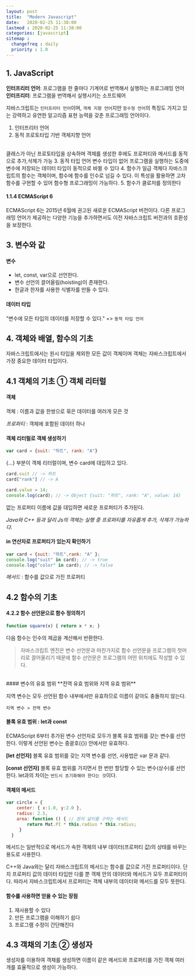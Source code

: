 ```yaml
---
layout: post
title:  "Modern Javascript"
date:   2020-02-25 11:38:00 
lastmod : 2020-02-25 11:38:00
categories: [javascript]
sitemap :
  changefreq : daily
  priority : 1.0
---
```


## 1. JavaScript
**인터프리터 언어**: 프로그램을 한 줄마다 기계어로 번역해서 실행하는 프로그래밍 언어
<br>
**인터프리터**: 프로그램을 번역해서 실행시키는 소프트웨어

자바스크립트는 `인터프리터 언어`이며,
`객체 지향 언어`지만 `함수형 언어`의 특징도 가지고 있는
강력하고 유연한 알고리즘 표현 능력을 갖춘 프로그래밍 언어이다.

1. 인터프리터 언어
2. 동적 프로토타입 기반 객체지향 언어
<br>
클래스가 아닌 프로토타입을 상속하며 객체를 생성한 후에도 프로퍼티와 메서드를 동적으로 추가,삭제가 가능
3. 동적 타입 언어
변수 타입이 없어 프로그램을 실행하는 도중에 변수에 저장되는 데이터 타입이 동적으로 바뀔 수 있다
4. 함수가 일급 객체다
자바스크립트의 함수는 객체이며, 함수에 함수를 인수로 넘길 수 있다. 이 특성을 활용하면 고차 함수를 구현할 수 있어 함수형 프로그래밍이 가능하다.
5. 함수가 클로저를 정의한다

#### 1.1.4 ECMAScript 6
ECMAScript 6는 2015년 6월에 권고된 새로운 ECMAScript 버전이다.
다른 프로그래밍 언어가 제공하는 다양한 기능을 추가하면서도 이전 자바스크립트 버전과의 호환성을 보장한다.

<div class="divider"></div>

## 3. 변수와 값

#### 변수
+ let, const, var으로 선언한다.
+ 변수 선언의 끌어올림(hoisting)이 존재한다.
+ 한글과 한자를 사용한 식별자를 만들 수 있다.

#### 데이터 타입
"변수에 모든 타입의 데이터를 저장할 수 있다." => `동적 타입 언어`

<div class="divider"></div>

## 4. 객체와 배열, 함수의 기초

자바스크립트에서는 원시 타입을 제외한 모든 값이 객체이며 객체는 자바스크립트에서 가장 중요한 데이터 타입이다.

## 4.1 객체의 기초 ① 객체 리터럴
#### 객체
객체 : 이름과 값을 한쌍으로 묶은 데이터를 여러개 모은 것

*프로퍼티* : 객체에 포함된 데이터 하나

#### 객체 리터럴로 객체 생성하기
```js
var card = {suit: "하트", rank: "A"}
```
{...} 부분이 객체 리터럴이며, 변수 card에 대입하고 있다.
```js
card.suit // -> 하트
card["rank"] // -> A
```

```js
card.value = 14;
console.log(card); // -> Object {suit: "하트", rank: "A", value: 14}
```
없는 프로퍼티 이름에 값을 대입하면 새로운 프로퍼티가 추가된다.
<br>

_Java와 C++ 등과 달리 Js의 객체는 실행 중 프로퍼티를 자유롭게 추가, 삭제가 가능하다._

#### in 연산자로 프로퍼티가 있는지 확인하기
```js
var card = {suit: "하트",rank: "A" };
console.log("suit" in card); // -> true
console.log("color" in card); // -> false
```

_메서드_ : 함수를 값으로 가진 프로퍼티

## 4.2 함수의 기초
#### 4.2.2 함수 선언문으로 함수 정의하기
```js
function square(x) { return x * x; }
```
다음 함수는 인수의 제곱을 계산해서 반환한다.

> 자바스크립트 엔진은 변수 선언문과 마찬가지로 함수 선언문을 프로그램의 첫머리로 끌어올리기 때문에
함수 선언문은 프로그램의 어떤 위치에도 작성할 수 있다.
<br>
#### 변수의 유효 범위
**전역 유효 범위와 지역 유효 범위**
<br>

지역 변수는 모두 선언된 함수 내부에서만 유효하므로 이름이 같아도 충돌하지 않는다.

`지역 변수 > 전역 변수`
<br>
#### 블록 유효 범위 : let과 const
ECMAScript 6부터 추가된 변수 선언자로 모두가 블록 유효 범위를 갖는 변수를 선언한다.
이렇게 선언된 변수는 중괄호({}) 안에서만 유효하다.
<br>

**[let 선언자]**
블록 유효 범위를 갖는 지역 변수를 선언, 사용법은 var 문과 같다.

**[const 선언자]**
블록 유효 범위를 가지면서 한 번만 할당할 수 있는 변수(상수)를 선언한다.
let과의 차이는 `반드시 초기화해야 한다는 것`이다.
<br>
#### 객체의 메서드
```js
var circle = {
    center: { x:1.0, y:2.0 },
    radius: 2.5,
    area: function () { // 원의 넓이를 구하는 메서드
        return Mat.PI * this.radius * this.radius;
     }
  }
```

메서드는 일반적으로 메서드가 속한 객체의 내부 데이터(프로퍼티 값)의 상태를 바꾸는 용도로 사용한다.

C++와 Java와는 달리 자바스크립트의 메서드는 함수를 값으로 가진 프로퍼티이다.
단지 프로퍼티 값의 데이터 타입만 다를 뿐 객체 안의 데이터와 메서드가 모두 프로퍼티이다.
따라서 자바스크립트에서 프로퍼티는 객체 내부의 데이터와 메서드를 모두 뜻한다.
<br>
#### 함수를 사용하면 얻을 수 있는 장점

1. 재사용할 수 있다
2. 만든 프로그램을 이해하기 쉽다
3. 프로그램 수정이 간단해진다


## 4.3 객채의 기초 ② 생성자

생성자를 이용하여 객채를 생성하면 이름이 같은 메서드와 프로퍼티를 가진 객체 여러 개를 효율적으로 생성이 가능하다.


<div class="divider"></div>
